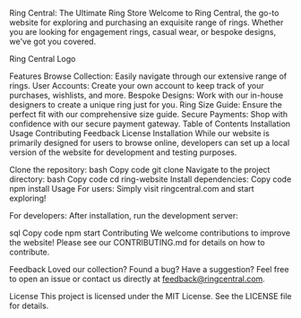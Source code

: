 Ring Central: The Ultimate Ring Store
Welcome to Ring Central, the go-to website for exploring and purchasing an exquisite range of rings. Whether you are looking for engagement rings, casual wear, or bespoke designs, we've got you covered.

Ring Central Logo

Features
Browse Collection: Easily navigate through our extensive range of rings.
User Accounts: Create your own account to keep track of your purchases, wishlists, and more.
Bespoke Designs: Work with our in-house designers to create a unique ring just for you.
Ring Size Guide: Ensure the perfect fit with our comprehensive size guide.
Secure Payments: Shop with confidence with our secure payment gateway.
Table of Contents
Installation
Usage
Contributing
Feedback
License
Installation
While our website is primarily designed for users to browse online, developers can set up a local version of the website for development and testing purposes.

Clone the repository:
bash
Copy code
git clone 
Navigate to the project directory:
bash
Copy code
cd ring-website
Install dependencies:
Copy code
npm install
Usage
For users: Simply visit ringcentral.com and start exploring!

For developers: After installation, run the development server:

sql
Copy code
npm start
Contributing
We welcome contributions to improve the website! Please see our CONTRIBUTING.md for details on how to contribute.

Feedback
Loved our collection? Found a bug? Have a suggestion? Feel free to open an issue or contact us directly at feedback@ringcentral.com.

License
This project is licensed under the MIT License. See the LICENSE file for details.